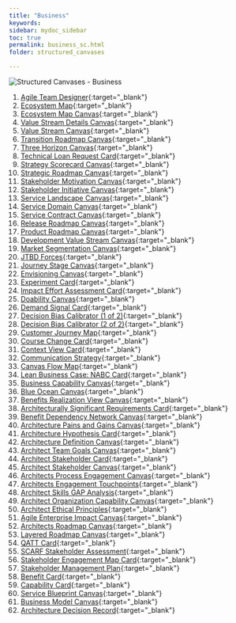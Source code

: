 ```yaml
---
title: "Business"
keywords: 
sidebar: mydoc_sidebar
toc: true
permalink: business_sc.html
folder: structured_canvases

---
```


![Structured Canvases - Business](media/business_001.png)

1. [Agile Team Designer](agile_team_designer.md){:target="_blank"}
2. [Ecosystem Map](ecosystem_map.md){:target="_blank"}
3. [Ecosystem Map Canvas](ecosystem_map_canvas.md){:target="_blank"}
4. [Value Stream Details Canvas](value_stream_details_canvas.md){:target="_blank"}
5. [Value Stream Canvas](value_stream_canvas.md){:target="_blank"}
6. [Transition Roadmap Canvas](transition_roadmap_canvas.md){:target="_blank"}
7. [Three Horizon Canvas](three_horizon_canvas.md){:target="_blank"}
8. [Technical Loan Request Card](technical_loan_request_card.md){:target="_blank"}
9. [Strategy Scorecard Canvas](strategy_scorecard_canvas.md){:target="_blank"}
10. [Strategic Roadmap Canvas](strategic_roadmap_canvas.md){:target="_blank"}
11. [Stakeholder Motivation Canvas](stakeholder_motivation_canvas.md){:target="_blank"}
12. [Stakeholder Initiative Canvas](stakeholder_initiative_canvas.md){:target="_blank"}
13. [Service Landscape Canvas](service_landscape_canvas.md){:target="_blank"}
14. [Service Domain Canvas](service_domain_canvas.md){:target="_blank"}
15. [Service Contract Canvas](service_contract_canvas.md){:target="_blank"}
16. [Release Roadmap Canvas](release_roadmap_canvas.md){:target="_blank"}
17. [Product Roadmap Canvas](product_roadmap_canvas.md){:target="_blank"}
18. [Development Value Stream Canvas](development_value_stream_canvas.md){:target="_blank"}
19. [Market Segmentation Canvas](market_segmentation_canvas.md){:target="_blank"}
20. [JTBD Forces](jtbd_forces.md){:target="_blank"}
21. [Journey Stage Canvas](journey_stage_canvas.md){:target="_blank"}
22. [Envisioning Canvas](envisioning_canvas.md){:target="_blank"}
23. [Experiment Card](experiment_card.md){:target="_blank"}
24. [Impact Effort Assessment Card](impact_effort_assessment_card.md){:target="_blank"}
25. [Doability Canvas](doability_canvas.md){:target="_blank"}
26. [Demand Signal Card](demand_signal_card.md){:target="_blank"}
27. [Decision Bias Calibrator (1 of 2)](decision_bias_calibrator_1.md){:target="_blank"}
28. [Decision Bias Calibrator (2 of 2)](decision_bias_calibrator_2.md){:target="_blank"}
29. [Customer Journey Map](customer_journey_map.md){:target="_blank"}
30. [Course Change Card](course_change_card.md){:target="_blank"}
31. [Context View Card](context_view_card.md){:target="_blank"}
32. [Communication Strategy](communication_strategy.md){:target="_blank"}
33. [Canvas Flow Map](canvas_flow_map.md){:target="_blank"}
34. [Lean Business Case: NABC Card](business_case_nabc_card.md){:target="_blank"}
35. [Business Capability Canvas](business_capability_canvas.md){:target="_blank"}
36. [Blue Ocean Canvas](blue_ocean_canvas.md){:target="_blank"}
37. [Benefits Realization View Canvas](benefits_realization_view_canvas.md){:target="_blank"}
38. [Architecturally Significant Requirements Card](architecture_requirement_card.md){:target="_blank"}
39. [Benefit Dependency Network Canvas](benefits_dependency_network_canvas.md){:target="_blank"}
40. [Architecture Pains and Gains Canvas](architecture_pains_and_gains.md){:target="_blank"}
41. [Architecture Hypothesis Card](architecture_hypothesis_card.md){:target="_blank"}
42. [Architecture Definition Canvas](architecture_definition_canvas.md){:target="_blank"}
43. [Architect Team Goals Canvas](architect_team_goals_canvas.md){:target="_blank"}
44. [Architect Stakeholder Card](architect_stakeholder_card.md){:target="_blank"}
45. [Architect Stakeholder Canvas](architect_stakeholder_canvas.md){:target="_blank"}
46. [Architects Process Engagement Canvas](architects_process_engagement_canvas.md){:target="_blank"}
47. [Architects Engagement Touchpoints](architects_engagement_touchpoints.md){:target="_blank"}
48. [Architect Skills GAP Analysis](architect_skills_gap_analysis.md){:target="_blank"}
49. [Architect Organization Capability Canvas](architect_organization_canvas.md){:target="_blank"}
50. [Architect Ethical Principles](architect_ethical_principles.md){:target="_blank"}
51. [Agile Enterprise Impact Canvas](agile_enterprise_impact_canvas.md){:target="_blank"}
52. [Architects Roadmap Canvas](architects_roadmap_canvas.md){:target="_blank"}
53. [Layered Roadmap Canvas](layered_roadmap_canvas.md){:target="_blank"}
54. [QATT Card](qatt_card.md){:target="_blank"}
55. [SCARF Stakeholder Assessment](scarf_stakeholder_assessment.md){:target="_blank"}
56. [Stakeholder Engagement Map Card](stakeholder_engagement_map_card.md){:target="_blank"}
57. [Stakeholder Management Plan](stakholder_management_plan.md){:target="_blank"}
58. [Benefit Card](benefit_card.md){:target="_blank"}
59. [Capability Card](capability_card.md){:target="_blank"}
60. [Service Blueprint Canvas](service_blueprint_canvas.md){:target="_blank"}
61. [Business Model Canvas](business_model_canvas.md){:target="_blank"}
62. [Architecture Decision Record](architecture_decision_record.md){:target="_blank"}
